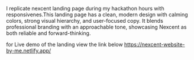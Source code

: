 I replicate nexcent landing page during my hackathon hours with responsivenes.This  landing page has a clean, modern design with calming colors,
strong visual hierarchy, and user-focused copy.
It blends professional branding with an approachable tone, showcasing Nexcent as both reliable and forward-thinking.

for Live demo of the landing view the link below
https://nexcent-website-by-me.netlify.app/
